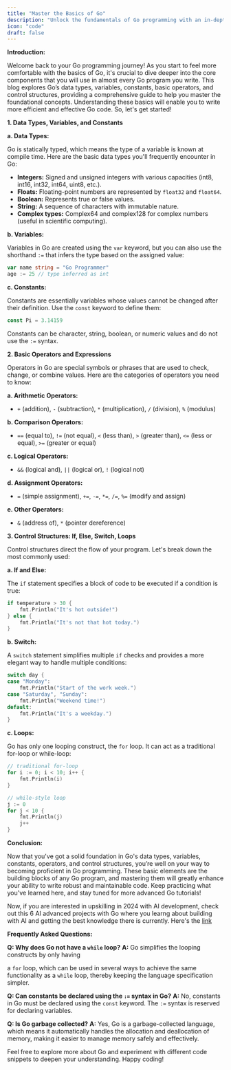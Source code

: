 ```yaml
---
title: "Master the Basics of Go"
description: "Unlock the fundamentals of Go programming with an in-depth look at its data types, variables, constants, basic operators, and control structures including if, else, switch, and loops."
icon: "code"
draft: false
---
```


**Introduction:**

Welcome back to your Go programming journey! As you start to feel more comfortable with the basics of Go, it's crucial to dive deeper into the core components that you will use in almost every Go program you write. This blog explores Go’s data types, variables, constants, basic operators, and control structures, providing a comprehensive guide to help you master the foundational concepts. Understanding these basics will enable you to write more efficient and effective Go code. So, let's get started!

**1. Data Types, Variables, and Constants**

**a. Data Types:**

Go is statically typed, which means the type of a variable is known at compile time. Here are the basic data types you'll frequently encounter in Go:

- **Integers:** Signed and unsigned integers with various capacities (int8, int16, int32, int64, uint8, etc.).
- **Floats:** Floating-point numbers are represented by `float32` and `float64`.
- **Boolean:** Represents true or false values.
- **String:** A sequence of characters with immutable nature.
- **Complex types:** Complex64 and complex128 for complex numbers (useful in scientific computing).

**b. Variables:**

Variables in Go are created using the `var` keyword, but you can also use the shorthand `:=` that infers the type based on the assigned value:

```go
var name string = "Go Programmer"
age := 25 // type inferred as int
```

**c. Constants:**

Constants are essentially variables whose values cannot be changed after their definition. Use the `const` keyword to define them:

```go
const Pi = 3.14159
```

Constants can be character, string, boolean, or numeric values and do not use the `:=` syntax.

**2. Basic Operators and Expressions**

Operators in Go are special symbols or phrases that are used to check, change, or combine values. Here are the categories of operators you need to know:

**a. Arithmetic Operators:**

- `+` (addition), `-` (subtraction), `*` (multiplication), `/` (division), `%` (modulus)

**b. Comparison Operators:**

- `==` (equal to), `!=` (not equal), `<` (less than), `>` (greater than), `<=` (less or equal), `>=` (greater or equal)

**c. Logical Operators:**

- `&&` (logical and), `||` (logical or), `!` (logical not)

**d. Assignment Operators:**

- `=` (simple assignment), `+=`, `-=`, `*=`, `/=`, `%=` (modify and assign)

**e. Other Operators:**

- `&` (address of), `*` (pointer dereference)

**3. Control Structures: If, Else, Switch, Loops**

Control structures direct the flow of your program. Let's break down the most commonly used:

**a. If and Else:**

The `if` statement specifies a block of code to be executed if a condition is true:

```go
if temperature > 30 {
    fmt.Println("It's hot outside!")
} else {
    fmt.Println("It's not that hot today.")
}
```

**b. Switch:**

A `switch` statement simplifies multiple `if` checks and provides a more elegant way to handle multiple conditions:

```go
switch day {
case "Monday":
    fmt.Println("Start of the work week.")
case "Saturday", "Sunday":
    fmt.Println("Weekend time!")
default:
    fmt.Println("It's a weekday.")
}
```

**c. Loops:**

Go has only one looping construct, the `for` loop. It can act as a traditional for-loop or while-loop:

```go
// traditional for-loop
for i := 0; i < 10; i++ {
    fmt.Println(i)
}

// while-style loop
j := 0
for j < 10 {
    fmt.Println(j)
    j++
}
```

**Conclusion:**

Now that you've got a solid foundation in Go's data types, variables, constants, operators, and control structures, you’re well on your way to becoming proficient in Go programming. These basic elements are the building blocks of any Go program, and mastering them will greatly enhance your ability to write robust and maintainable code. Keep practicing what you've learned here, and stay tuned for more advanced Go tutorials!


Now, if you are interested in upskilling in 2024 with AI development, check out this 6 AI advanced projects with Go where you learng about building with AI and getting the best knowledge there is currently. Here's the [link](https://app.gumroad.com/d/c8e54ac9bed47ffc6b46e5fe2786f99d)

**Frequently Asked Questions:**

**Q: Why does Go not have a `while` loop?**
**A:** Go simplifies the looping constructs by only having

 a `for` loop, which can be used in several ways to achieve the same functionality as a `while` loop, thereby keeping the language specification simpler.

**Q: Can constants be declared using the `:=` syntax in Go?**
**A:** No, constants in Go must be declared using the `const` keyword. The `:=` syntax is reserved for declaring variables.

**Q: Is Go garbage collected?**
**A:** Yes, Go is a garbage-collected language, which means it automatically handles the allocation and deallocation of memory, making it easier to manage memory safely and effectively.

Feel free to explore more about Go and experiment with different code snippets to deepen your understanding. Happy coding!